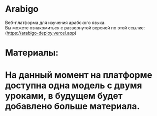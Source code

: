 # Arabigo
Веб-платформа для изучения арабского языка.<br/>
Вы можете ознакомиться с развернутой версией по этой ссылке:  (https://arabigo-deploy.vercel.app)
<h1>Материалы:<h1/>
На данный момент на платформе доступна одна модель с двумя уроками, в будущем будет добавлено больше материала.
